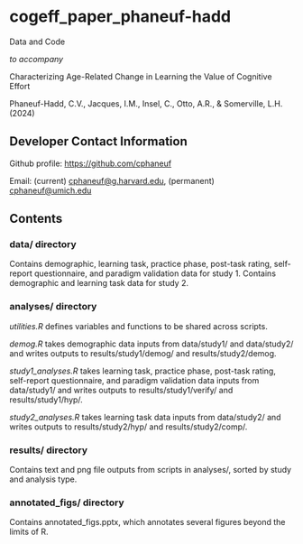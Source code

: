 # cogeff_paper_phaneuf-hadd

Data and Code

*to accompany*

Characterizing Age-Related Change in Learning the Value of Cognitive Effort

Phaneuf-Hadd, C.V., Jacques, I.M., Insel, C., Otto, A.R., & Somerville, L.H. (2024)

## Developer Contact Information

Github profile: https://github.com/cphaneuf

Email: (current) cphaneuf@g.harvard.edu, (permanent) cphaneuf@umich.edu

## Contents

### data/ directory

Contains demographic, learning task, practice phase, post-task rating, self-report questionnaire, and paradigm validation data for study 1. Contains demographic and learning task data for study 2.

### analyses/ directory

*utilities.R* defines variables and functions to be shared across scripts.

*demog.R* takes demographic data inputs from data/study1/ and data/study2/ and writes outputs to results/study1/demog/ and results/study2/demog.

*study1_analyses.R* takes learning task, practice phase, post-task rating, self-report questionnaire, and paradigm validation data inputs from data/study1/ and writes outputs to results/study1/verify/ and results/study1/hyp/.

*study2_analyses.R* takes learning task data inputs from data/study2/ and writes outputs to results/study2/hyp/ and results/study2/comp/.

### results/ directory

Contains text and png file outputs from scripts in analyses/, sorted by study and analysis type.

### annotated_figs/ directory

Contains annotated_figs.pptx, which annotates several figures beyond the limits of R.
